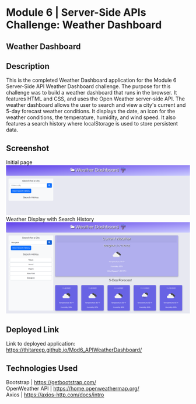 # Module 6 | Server-Side APIs Challenge: Weather Dashboard
## Weather Dashboard
## Description
This is the completed Weather Dashboard application for the Module 6 Server-Side API Weather Dashboard challenge. The purpose for this challenge was to build a weather dashboard that runs in the browser. It features HTML and CSS, and uses the Open Weather server-side API. The weather dashboard allows the user to search and view a city's current and 5-day forecast weather conditions. It displays the date, an icon for the weather conditions, the temperature, humidity, and wind speed. It also features a search history where localStorage is used to store persistent data. 
## Screenshot
Initial page
![screenshot](https://github.com/thitareep/Mod6_APIWeatherDashboard/blob/main/assets/WeatherDash_SS1.png)
Weather Display with Search History
![screenshot](https://github.com/thitareep/Mod6_APIWeatherDashboard/blob/main/assets/WeatherDash_SS2.png)
## Deployed Link
Link to deployed application:
https://thitareep.github.io/Mod6_APIWeatherDashboard/
## Technologies Used
Bootstrap |
https://getbootstrap.com/
<br>
OpenWeather API |
https://home.openweathermap.org/
<br>
Axios |
https://axios-http.com/docs/intro
